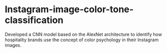 # Instagram-image-color-tone-classification
Developed a CNN model based on the AlexNet architecture to identify how hospitality brands use the concept of  color psychology in their Instagram images. 
